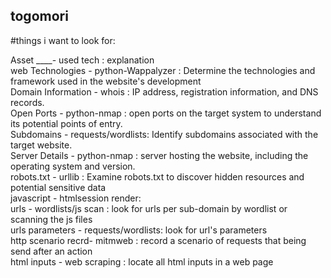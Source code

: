 ## togomori

#things i want to look for:

Asset          ____-     used tech     :                explanation <br />
web Technologies   - python-Wappalyzer : Determine the technologies and framework used in the website's development<br />
Domain Information - whois             : IP address, registration information, and DNS records.<br />
Open Ports         - python-nmap       : open ports on the target system to understand its potential points of entry.<br />
Subdomains         - requests/wordlists: Identify subdomains associated with the target website.<br />
Server Details     - python-nmap       : server hosting the website, including the operating system and version.<br />
robots.txt         - urllib            : Examine robots.txt to discover hidden resources and potential sensitive data<br />
javascript         - htmlsession render: <br />
urls               - wordlists/js scan : look for urls per sub-domain by wordlist or scanning the js files<br />
urls parameters    - requests/wordlists: look for url's parameters<br />
http scenario recrd- mitmweb           : record a scenario of requests that being send after an action<br />
html inputs        - web scraping      : locate all html inputs in a web page<br />
